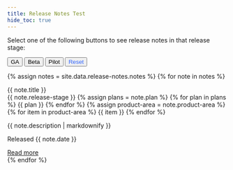 ```yaml
---
title: Release Notes Test
hide_toc: true
---
```


<div class="release-note-card--filter-button">
  <p>Select one of the following buttons to see release notes in that release stage:<br></p>
  <button class="button button-hollow" onclick="javascript:hideCards(ga)">GA</button>
  <button class="button button-hollow" onclick="javascript:hideCards(beta)">Beta</button>
  <button class="button button-hollow" onclick="javascript:hideCards(pilot)">Pilot</button>
  <button class="button" style="color: #3366ff" onclick="javascript:showCards()">Reset</button>
</div>

{% assign notes = site.data.release-notes.notes %}
{% for note in notes %}
<section class="release-note-card {{ note.release-stage | slugify }}">
<div class="release-note-card--box">
  <span class="release-note-card--note-header" id="{{ note.title | slugify }}">{{ note.title }}</span><br>
  <div class="release-note-card--badges">
    <span class="badge badge {{ note.release-stage | slugify }}">{{ note.release-stage }}</span>
    {% assign plans = note.plan %}
      {% for plan in plans %}
      <span class="badge badge--purple {{ plan | slugify }}">{{ plan }}</span>
      {% endfor %}
    {% assign product-area = note.product-area %}
      {% for item in product-area %}
      <span class="badge badge--success {{ item | slugify }}">{{ item }}</span>
      {% endfor %}
  </div>
<div class="release-note-card--content">
  <main>
    <p>{{ note.description | markdownify }}</p>
    <p class="release-note-card--date">Released {{ note.date }}</p> <a class="button button-fill release-note-card--read-more" href="{{ note.read-more }}">Read more</a>
  </main>
</div>
</div>
</section>
{% endfor %}

<script type="text/javascript">
var ga = "ga"
var beta = "beta"
var pilot = "pilot"
 function hideCards(className) {
  const sections = document.querySelectorAll("section");
  sections.forEach((section) => {
    if (!section.classList.contains(className)) {
      section.classList.add("release-note-card--hidden");
      }
    });
  }

  function showCards() {
  var sections = document.querySelectorAll("section");
  sections.forEach((section) => {
    if (section.classList.contains('release-note-card--hidden')) {
      section.classList.remove('release-note-card--hidden');
      }
    });
  }
</script>
